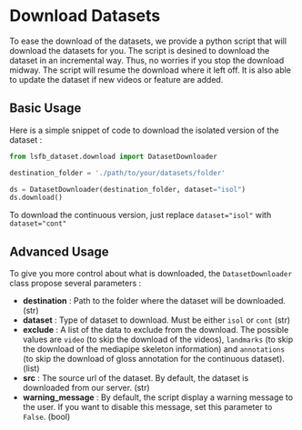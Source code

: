 # Download Datasets

To ease the download of the datasets, we provide a python script that will download the datasets for you. The script is desined to download the dataset in an incremental way. Thus, no worries if you stop the download midway. The script will resume the download where it left off. It is also able to update the dataset if new videos or feature are added. 

## Basic Usage

Here is a simple snippet of code to download the isolated version of the dataset : 

```python
from lsfb_dataset.download import DatasetDownloader

destination_folder = './path/to/your/datasets/folder'

ds = DatasetDownloader(destination_folder, dataset="isol")
ds.download()

```
To download the continuous version, just replace `dataset="isol"` with `dataset="cont"`

## Advanced Usage

To give you more control about what is downloaded, the `DatasetDownloader` class propose several parameters : 

- **destination** : Path to the folder where the dataset will be downloaded. (str)
- **dataset** : Type of dataset to download. Must be either `isol` or `cont` (str)
- **exclude** : A list of the data to exclude from the download. The possible values are `video` (to skip the download of the videos), `landmarks` (to skip the download of the mediapipe skeleton information) and `annotations` (to skip the download of gloss annotation for the continuous dataset).  (list)
- **src** : The source url of the dataset. By default, the dataset is downloaded from our server. (str)
- **warning_message** : By default, the script display a warning message to the user. If you want to disable this message, set this parameter to `False`. (bool)


